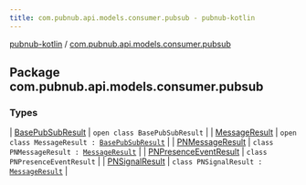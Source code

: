 ```yaml
---
title: com.pubnub.api.models.consumer.pubsub - pubnub-kotlin
---
```


[pubnub-kotlin](../index.html) / [com.pubnub.api.models.consumer.pubsub](./index.html)

## Package com.pubnub.api.models.consumer.pubsub

### Types

| [BasePubSubResult](-base-pub-sub-result/index.html) | `open class BasePubSubResult` |
| [MessageResult](-message-result/index.html) | `open class MessageResult : `[`BasePubSubResult`](-base-pub-sub-result/index.html) |
| [PNMessageResult](-p-n-message-result/index.html) | `class PNMessageResult : `[`MessageResult`](-message-result/index.html) |
| [PNPresenceEventResult](-p-n-presence-event-result/index.html) | `class PNPresenceEventResult` |
| [PNSignalResult](-p-n-signal-result/index.html) | `class PNSignalResult : `[`MessageResult`](-message-result/index.html) |

